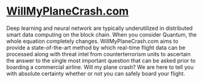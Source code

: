 # [WillMyPlaneCrash.com](https://willmyplanecrash.com)

Deep learning and neural network are typically underutilized in distributed smart data computing on the block chain. When you consider Quantum, the whole equation completely changes. WillMyPlaneCrash.com aims to provide a state-of-the-art method by which real-time flight data can be processed along with threat intel from counterterrorism units to ascertain the answer to the single most important question that can be asked prior to boarding a commercial airline. Will my plane crash? We are here to tell you with absolute certainty whether or not you can safely board your flight. 
